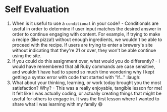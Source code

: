 # Self Evaluation

1. When is it useful to use a `conditional` in your code?
        - Conditionals are useful in order to determine if user input matches the desired answer in order to continue engaging with content. For example, if trying to make a recipe (like pizza!) without enough ingredients, we wouldn't be able to proceed with the recipe. If users are trying to enter a brewery's site without indicating that they're 21 or over, they won't be able continue using the site. 
1. If you could do this assignment over, what would you do differently?
        - I would have remembered that all Ruby commands are case sensitive, and wouldn't have had to spend so much time wondering why I kept getting a syntax error with code that started with "If..." :laugh:
1. What about your thinking, learning, or work today brought you the most satisfaction? Why?
        - This was a really enjoyable, tangible lesson for me! It felt like I was actually coding, or actually creating things that might be useful for others to engage in. It was the first lesson where I wanted to share what I was learning with my family :smile:
